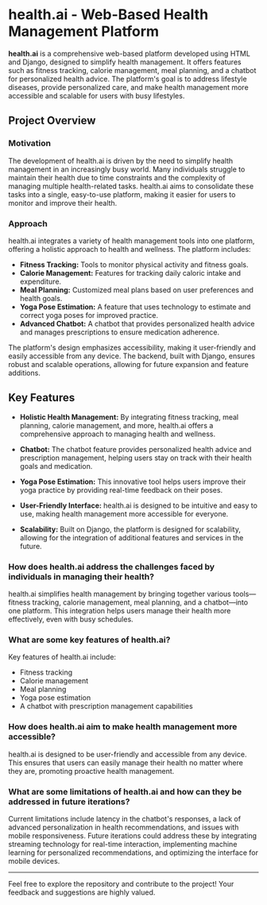 # health.ai - Web-Based Health Management Platform

**health.ai** is a comprehensive web-based platform developed using HTML and Django, designed to simplify health management. It offers features such as fitness tracking, calorie management, meal planning, and a chatbot for personalized health advice. The platform's goal is to address lifestyle diseases, provide personalized care, and make health management more accessible and scalable for users with busy lifestyles.

## Project Overview

### Motivation
The development of health.ai is driven by the need to simplify health management in an increasingly busy world. Many individuals struggle to maintain their health due to time constraints and the complexity of managing multiple health-related tasks. health.ai aims to consolidate these tasks into a single, easy-to-use platform, making it easier for users to monitor and improve their health.

### Approach
health.ai integrates a variety of health management tools into one platform, offering a holistic approach to health and wellness. The platform includes:
- **Fitness Tracking:** Tools to monitor physical activity and fitness goals.
- **Calorie Management:** Features for tracking daily caloric intake and expenditure.
- **Meal Planning:** Customized meal plans based on user preferences and health goals.
- **Yoga Pose Estimation:** A feature that uses technology to estimate and correct yoga poses for improved practice.
- **Advanced Chatbot:** A chatbot that provides personalized health advice and manages prescriptions to ensure medication adherence.

The platform's design emphasizes accessibility, making it user-friendly and easily accessible from any device. The backend, built with Django, ensures robust and scalable operations, allowing for future expansion and feature additions.

## Key Features

- **Holistic Health Management:** By integrating fitness tracking, meal planning, calorie management, and more, health.ai offers a comprehensive approach to managing health and wellness.
  
- **Chatbot:** The chatbot feature provides personalized health advice and prescription management, helping users stay on track with their health goals and medication.

- **Yoga Pose Estimation:** This innovative tool helps users improve their yoga practice by providing real-time feedback on their poses.

- **User-Friendly Interface:** health.ai is designed to be intuitive and easy to use, making health management more accessible for everyone.

- **Scalability:** Built on Django, the platform is designed for scalability, allowing for the integration of additional features and services in the future.

### How does health.ai address the challenges faced by individuals in managing their health?
health.ai simplifies health management by bringing together various tools—fitness tracking, calorie management, meal planning, and a chatbot—into one platform. This integration helps users manage their health more effectively, even with busy schedules.

### What are some key features of health.ai?
Key features of health.ai include:
- Fitness tracking
- Calorie management
- Meal planning
- Yoga pose estimation
- A chatbot with prescription management capabilities

### How does health.ai aim to make health management more accessible?
health.ai is designed to be user-friendly and accessible from any device. This ensures that users can easily manage their health no matter where they are, promoting proactive health management.

### What are some limitations of health.ai and how can they be addressed in future iterations?
Current limitations include latency in the chatbot's responses, a lack of advanced personalization in health recommendations, and issues with mobile responsiveness. Future iterations could address these by integrating streaming technology for real-time interaction, implementing machine learning for personalized recommendations, and optimizing the interface for mobile devices.

---

Feel free to explore the repository and contribute to the project! Your feedback and suggestions are highly valued.


